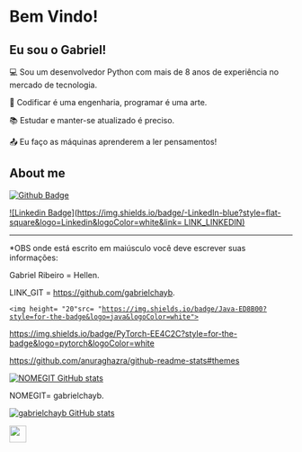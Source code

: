 # Bem Vindo!

 

## Eu sou o Gabriel!

 

:computer: Sou um desenvolvedor Python com mais de 8 anos de experiência no mercado de tecnologia.

:house_with_garden: Codificar é uma engenharia, programar é uma arte.

:books: Estudar e manter-se atualizado é preciso.

:outbox_tray: Eu faço as máquinas aprenderem a ler pensamentos!

 

## About me

[![Github Badge](https://img.shields.io/badge/-Github-000?style=flat-square&logo=Github&logoColor=white&link=LINK_GIT)](LINK_GIT)

[![Linkedin Badge](https://img.shields.io/badge/-LinkedIn-blue?style=flat-square&logo=Linkedin&logoColor=white&link= LINK_LINKEDIN)]( LINK_LINKEDIN)

----------------------------------------------------------------------------------

*OBS onde está escrito em maiúsculo você deve escrever suas informações:

Gabriel Ribeiro = Hellen.

LINK_GIT = https://github.com/gabrielchayb.

<code><img height= "20"src= "https://img.shields.io/badge/Java-ED8B00?style=for-the-badge&logo=java&logoColor=white"></code>

https://img.shields.io/badge/PyTorch-EE4C2C?style=for-the-badge&logo=pytorch&logoColor=white

https://github.com/anuraghazra/github-readme-stats#themes


[![NOMEGIT GitHub stats](https://github-readme-stats.vercel.app/api?username=NOMEGIT)](https://github.com/NOMEGIT/github-readme-stats)


NOMEGIT= gabrielchayb. 

[![gabrielchayb GitHub stats](https://github-readme-stats.vercel.app/api?username=hellenmas)](https://github.com/hellenmas/github-readme-stats)


<img src=https://github.com/TheDudeThatCode/TheDudeThatCode/blob/master/Assets/Earth.gif width="30">

